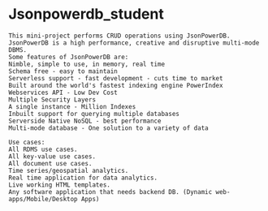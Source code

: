 # Jsonpowerdb_student
	This mini-project performs CRUD operations using JsonPowerDB.
	JsonPowerDB is a high performance, creative and disruptive multi-mode DBMS.
	Some features of JsonPowerDB are:
	Nimble, simple to use, in memory, real time
	Schema free - easy to maintain
	Serverless support - fast development - cuts time to market
	Built around the world's fastest indexing engine PowerIndex
	Webservices API - Low Dev Cost
	Multiple Security Layers
	A single instance - Million Indexes
	Inbuilt support for querying multiple databases
	Serverside Native NoSQL - best performance
	Multi-mode database - One solution to a variety of data

	Use cases:
	All RDMS use cases.
	All key-value use cases.
	All document use cases.
	Time series/geospatial analytics.
	Real time application for data analytics.
	Live working HTML templates.
	Any software application that needs backend DB. (Dynamic web-apps/Mobile/Desktop Apps)
